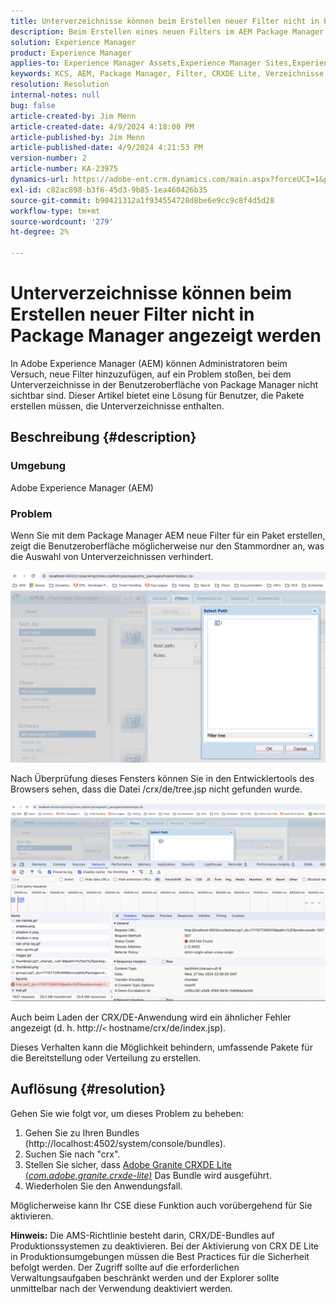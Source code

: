```yaml
---
title: Unterverzeichnisse können beim Erstellen neuer Filter nicht in Package Manager angezeigt werden
description: Beim Erstellen eines neuen Filters im AEM Package Manager wird nur der Stammordner angezeigt und die Unterverzeichnisse werden nicht angezeigt.
solution: Experience Manager
product: Experience Manager
applies-to: Experience Manager Assets,Experience Manager Sites,Experience Manager 6.5,Experience Manager
keywords: KCS, AEM, Package Manager, Filter, CRXDE Lite, Verzeichnisse, Unterverzeichnisse, Benutzeroberfläche, Package Builder, Adobe Experience Manager, Fehlerbehebung
resolution: Resolution
internal-notes: null
bug: false
article-created-by: Jim Menn
article-created-date: 4/9/2024 4:18:00 PM
article-published-by: Jim Menn
article-published-date: 4/9/2024 4:21:53 PM
version-number: 2
article-number: KA-23975
dynamics-url: https://adobe-ent.crm.dynamics.com/main.aspx?forceUCI=1&pagetype=entityrecord&etn=knowledgearticle&id=76df0bb7-8cf6-ee11-a1fe-6045bd006268
exl-id: c82ac898-b3f6-45d3-9b85-1ea460426b35
source-git-commit: b90421312a1f934554728d8be6e9cc9c8f4d5d28
workflow-type: tm+mt
source-wordcount: '279'
ht-degree: 2%

---
```


# Unterverzeichnisse können beim Erstellen neuer Filter nicht in Package Manager angezeigt werden


In Adobe Experience Manager (AEM) können Administratoren beim Versuch, neue Filter hinzuzufügen, auf ein Problem stoßen, bei dem Unterverzeichnisse in der Benutzeroberfläche von Package Manager nicht sichtbar sind. Dieser Artikel bietet eine Lösung für Benutzer, die Pakete erstellen müssen, die Unterverzeichnisse enthalten.

## Beschreibung {#description}


### Umgebung

Adobe Experience Manager (AEM)

### Problem

Wenn Sie mit dem Package Manager AEM neue Filter für ein Paket erstellen, zeigt die Benutzeroberfläche möglicherweise nur den Stammordner an, was die Auswahl von Unterverzeichnissen verhindert.

![](assets/___78df0bb7-8cf6-ee11-a1fe-6045bd006268___.png)

Nach Überprüfung dieses Fensters können Sie in den Entwicklertools des Browsers sehen, dass die Datei /crx/de/tree.jsp nicht gefunden wurde.

![](assets/___7cdf0bb7-8cf6-ee11-a1fe-6045bd006268___.png)

Auch beim Laden der CRX/DE-Anwendung wird ein ähnlicher Fehler angezeigt (d. h. http://`<` hostname/crx/de/index.jsp).

Dieses Verhalten kann die Möglichkeit behindern, umfassende Pakete für die Bereitstellung oder Verteilung zu erstellen.


## Auflösung {#resolution}


Gehen Sie wie folgt vor, um dieses Problem zu beheben:

1. Gehen Sie zu Ihren Bundles (http://localhost:4502/system/console/bundles).
2. Suchen Sie nach &quot;crx&quot;.
3. Stellen Sie sicher, dass [Adobe Granite CRXDE Lite (*com.adobe.granite.crxde-lite)*](http://localhost:4502/system/console/bundles/241) Das Bundle wird ausgeführt.
4. Wiederholen Sie den Anwendungsfall.


Möglicherweise kann Ihr CSE diese Funktion auch vorübergehend für Sie aktivieren.

<b>Hinweis:</b> Die AMS-Richtlinie besteht darin, CRX/DE-Bundles auf Produktionssystemen zu deaktivieren. Bei der Aktivierung von CRX DE Lite in Produktionsumgebungen müssen die Best Practices für die Sicherheit befolgt werden. Der Zugriff sollte auf die erforderlichen Verwaltungsaufgaben beschränkt werden und der Explorer sollte unmittelbar nach der Verwendung deaktiviert werden.
